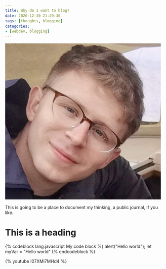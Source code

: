 ```yaml
---
title: Why do I want to blog?
date: 2020-12-30 21:29:30
tags: [thoughts, blogging]
categories: 
- [webdev, blogging]
---
```


![Audrow](/assets/audrow.jpg)

This is going to be a place to document my thinking, a public journal, if you like.

<html>
  <h1>This is a heading</h1>
</html>

{% codeblock lang:javascript My code block %}
  alert("Hello world");
  let myVar = "Hello world"
{% endcodeblock %}

{% youtube I07XMi7MHd4 %}